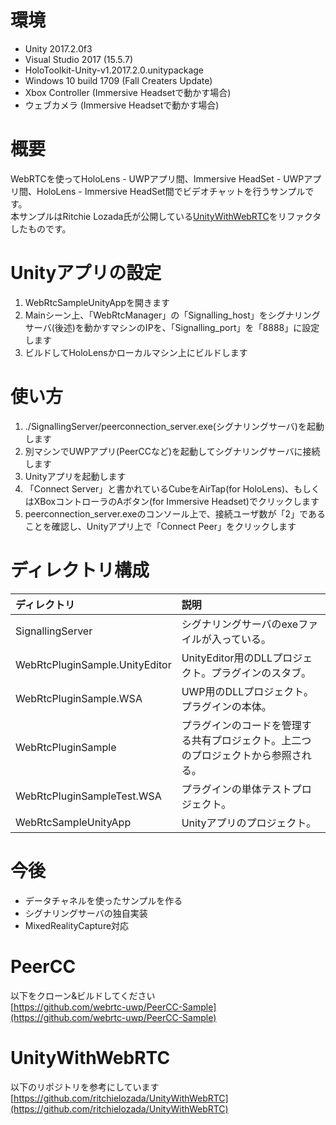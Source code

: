 # 環境
* Unity 2017.2.0f3
* Visual Studio 2017 (15.5.7)
* HoloToolkit-Unity-v1.2017.2.0.unitypackage
* Windows 10 build 1709 (Fall Creaters Update)
* Xbox Controller (Immersive Headsetで動かす場合)
* ウェブカメラ (Immersive Headsetで動かす場合)

# 概要
WebRTCを使ってHoloLens - UWPアプリ間、Immersive HeadSet - UWPアプリ間、HoloLens - Immersive HeadSet間でビデオチャットを行うサンプルです。  
本サンプルはRitchie Lozada氏が公開している[UnityWithWebRTC](https://github.com/ritchielozada/UnityWithWebRTC)をリファクタしたものです。  

# Unityアプリの設定
1. WebRtcSampleUnityAppを開きます
2. Mainシーン上、「WebRtcManager」の「Signalling_host」をシグナリングサーバ(後述)を動かすマシンのIPを、「Signalling_port」を「8888」に設定します
3. ビルドしてHoloLensかローカルマシン上にビルドします

# 使い方
1. ./SignallingServer/peerconnection_server.exe(シグナリングサーバ)を起動します
2. 別マシンでUWPアプリ(PeerCCなど)を起動してシグナリングサーバに接続します
3. Unityアプリを起動します
4. 「Connect Server」と書かれているCubeをAirTap(for HoloLens)、もしくはXBoxコントローラのAボタン(for Immersive Headset)でクリックします
5. peerconnection_server.exeのコンソール上で、接続ユーザ数が「2」であることを確認し、Unityアプリ上で「Connect Peer」をクリックします

# ディレクトリ構成

| ディレクトリ | 説明 |
|:-----------|:------------|
|SignallingServer|シグナリングサーバのexeファイルが入っている。|
|WebRtcPluginSample.UnityEditor|UnityEditor用のDLLプロジェクト。プラグインのスタブ。|
|WebRtcPluginSample.WSA|UWP用のDLLプロジェクト。プラグインの本体。|
|WebRtcPluginSample|プラグインのコードを管理する共有プロジェクト。上二つのプロジェクトから参照される。|
|WebRtcPluginSampleTest.WSA|プラグインの単体テストプロジェクト。|
|WebRtcSampleUnityApp|Unityアプリのプロジェクト。|

# 今後
* データチャネルを使ったサンプルを作る
* シグナリングサーバの独自実装
* MixedRealityCapture対応

# PeerCC
以下をクローン&ビルドしてください  
[https://github.com/webrtc-uwp/PeerCC-Sample](https://github.com/webrtc-uwp/PeerCC-Sample)

# UnityWithWebRTC
以下のリポジトリを参考にしています  
[https://github.com/ritchielozada/UnityWithWebRTC](https://github.com/ritchielozada/UnityWithWebRTC)